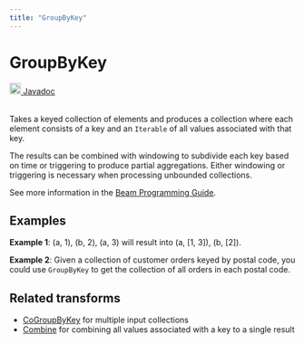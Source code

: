 ```yaml
---
title: "GroupByKey"
---
```

<!--
Licensed under the Apache License, Version 2.0 (the "License");
you may not use this file except in compliance with the License.
You may obtain a copy of the License at

http://www.apache.org/licenses/LICENSE-2.0

Unless required by applicable law or agreed to in writing, software
distributed under the License is distributed on an "AS IS" BASIS,
WITHOUT WARRANTIES OR CONDITIONS OF ANY KIND, either express or implied.
See the License for the specific language governing permissions and
limitations under the License.
-->
# GroupByKey
<table align="left">
    <a target="_blank" class="button"
        href="https://beam.apache.org/releases/javadoc/current/index.html?org/apache/beam/sdk/transforms/GroupByKey.html">
      <img src="https://beam.apache.org/images/logos/sdks/java.png" width="20px" height="20px"
           alt="Javadoc" />
     Javadoc
    </a>
</table>
<br><br>


Takes a keyed collection of elements and produces a collection where
each element consists of a key and an `Iterable` of all values
associated with that key.

The results can be combined with windowing to subdivide each key
based on time or triggering to produce partial aggregations. Either
windowing or triggering is necessary when processing unbounded collections.

See more information in the [Beam Programming Guide](/documentation/programming-guide/#groupbykey).

## Examples
**Example 1**: (a, 1), (b, 2), (a, 3) will result into (a, [1, 3]), (b, [2]).

**Example 2**: Given a collection of customer orders keyed by postal code,
you could use `GroupByKey` to get the collection of all orders in each postal code.

## Related transforms 
* [CoGroupByKey](/documentation/transforms/java/aggregation/cogroupbykey)
  for multiple input collections
* [Combine](/documentation/transforms/java/aggregation/combine)
  for combining all values associated with a key to a single result
